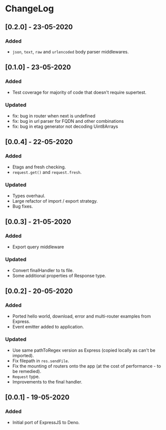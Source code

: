 # ChangeLog

## [0.2.0] - 23-05-2020

### Added

- `json`, `text`, `raw` and `urlencoded` body parser middlewares.

## [0.1.0] - 23-05-2020

### Added

- Test coverage for majority of code that doesn't require supertest.

### Updated

- fix: bug in router when next is undefined
- fix: bug in url parser for FQDN and other combinations
- fix: bug in etag generator not decoding Uint8Arrays

## [0.0.4] - 22-05-2020

### Added

- Etags and fresh checking.
- `request.get()` and `request.fresh`.

### Updated

- Types overhaul.
- Large refactor of import / export strategy.
- Bug fixes.

## [0.0.3] - 21-05-2020

### Added

- Export query middleware

### Updated

- Convert finalHandler to ts file.
- Some additional properties of Response type.

## [0.0.2] - 20-05-2020

### Added

- Ported hello world, download, error and multi-router examples from Express.
- Event emitter added to application.

### Updated

- Use same pathToRegex version as Express (copied locally as can't be imported).
- Fix filepath in `res.sendFile`.
- Fix the mounting of routers onto the app (at the cost of performance - to be remedied).
- `Request` type.
- Improvements to the final handler.

## [0.0.1] - 19-05-2020

### Added

- Initial port of ExpressJS to Deno.
